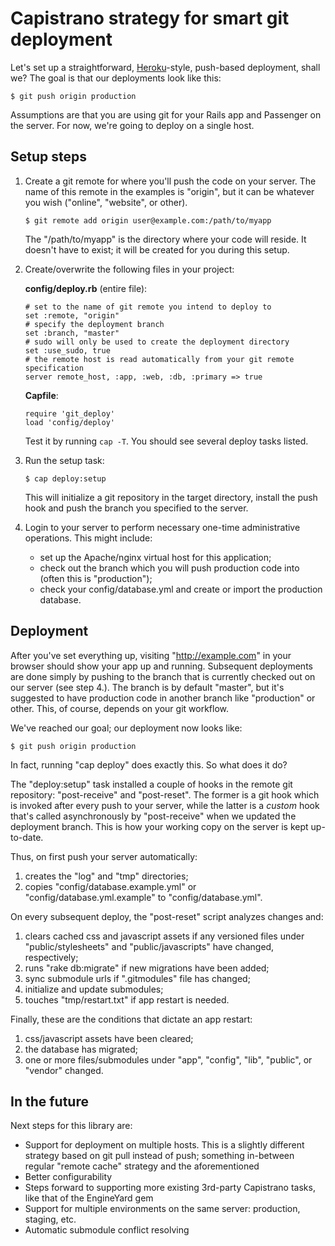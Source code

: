 Capistrano strategy for smart git deployment
============================================

Let's set up a straightforward, [Heroku][]-style, push-based deployment, shall we? The goal is that our deployments look like this:

    $ git push origin production

Assumptions are that you are using git for your Rails app and Passenger on the server. For now, we're going to deploy on a single host.


Setup steps
-----------

1.  Create a git remote for where you'll push the code on your server. The name of this remote in the examples is "origin", but it can be whatever you wish ("online", "website", or other).
    
        $ git remote add origin user@example.com:/path/to/myapp
    
    The "/path/to/myapp" is the directory where your code will reside. It doesn't have to exist; it will be created for you during this setup.

2.  Create/overwrite the following files in your project:
    
    **config/deploy.rb** (entire file):
    
        # set to the name of git remote you intend to deploy to
        set :remote, "origin"
        # specify the deployment branch
        set :branch, "master"
        # sudo will only be used to create the deployment directory
        set :use_sudo, true
        # the remote host is read automatically from your git remote specification
        server remote_host, :app, :web, :db, :primary => true
    
    **Capfile**:
    
        require 'git_deploy'
        load 'config/deploy'
    
    Test it by running `cap -T`. You should see several deploy tasks listed.

3.  Run the setup task:
    
        $ cap deploy:setup
    
    This will initialize a git repository in the target directory, install the push hook and push the branch you specified to the server.

4.  Login to your server to perform necessary one-time administrative operations. This might include:
    * set up the Apache/nginx virtual host for this application;
    * check out the branch which you will push production code into (often this is "production");
    * check your config/database.yml and create or import the production database.


Deployment
----------

After you've set everything up, visiting "http://example.com" in your browser should show your app up and running. Subsequent deployments are done simply by pushing to the branch that is currently checked out on our server (see step 4.). The branch is by default "master", but it's suggested to have production code in another branch like "production" or other. This, of course, depends on your git workflow.

We've reached our goal; our deployment now looks like:

    $ git push origin production

In fact, running "cap deploy" does exactly this. So what does it do?

The "deploy:setup" task installed a couple of hooks in the remote git repository: "post-receive" and "post-reset". The former is a git hook which is invoked after every push to your server, while the latter is a *custom* hook that's called asynchronously by "post-receive" when we updated the deployment branch. This is how your working copy on the server is kept up-to-date.

Thus, on first push your server automatically:

1. creates the "log" and "tmp" directories;
2. copies "config/database.example.yml" or "config/database.yml.example" to "config/database.yml".

On every subsequent deploy, the "post-reset" script analyzes changes and:

1. clears cached css and javascript assets if any versioned files under "public/stylesheets" and "public/javascripts" have changed, respectively;
2. runs "rake db:migrate" if new migrations have been added;
3. sync submodule urls if ".gitmodules" file has changed;
4. initialize and update submodules;
5. touches "tmp/restart.txt" if app restart is needed.

Finally, these are the conditions that dictate an app restart:

1. css/javascript assets have been cleared;
2. the database has migrated;
3. one or more files/submodules under "app", "config", "lib", "public", or "vendor" changed.


In the future
-------------

Next steps for this library are:

* Support for deployment on multiple hosts. This is a slightly different strategy based on git pull instead of push; something in-between regular "remote cache" strategy and the aforementioned
* Better configurability
* Steps forward to supporting more existing 3rd-party Capistrano tasks, like that of the EngineYard gem
* Support for multiple environments on the same server: production, staging, etc.
* Automatic submodule conflict resolving


[heroku]: http://heroku.com/